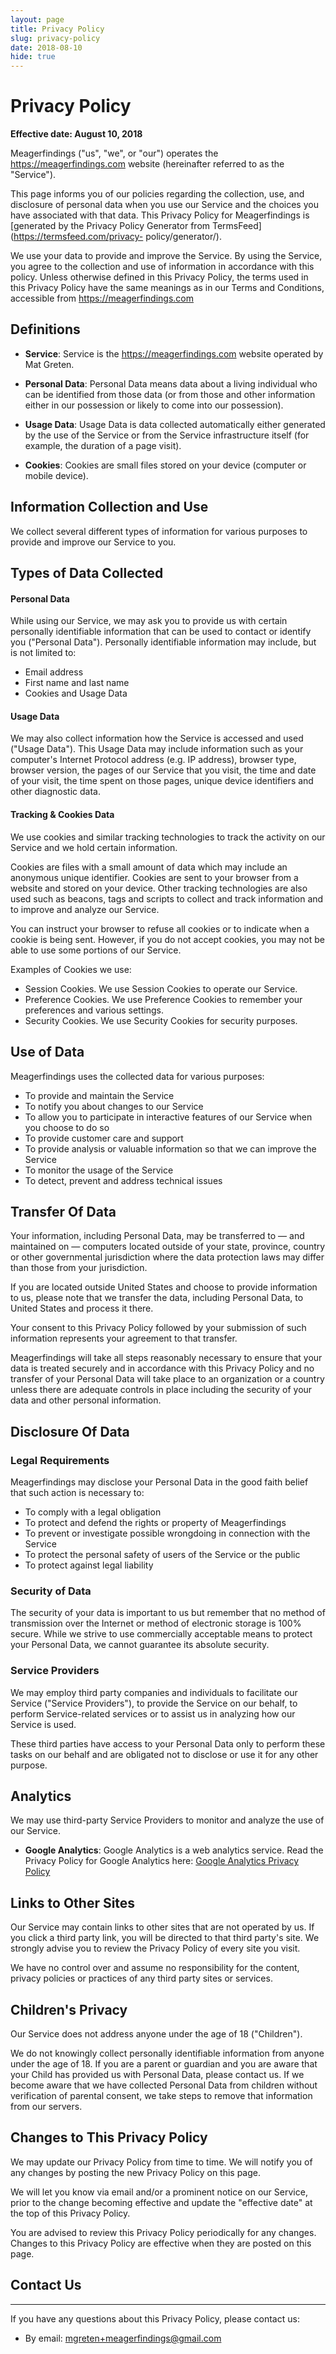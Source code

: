 ```yaml
---
layout: page
title: Privacy Policy
slug: privacy-policy
date: 2018-08-10
hide: true
---
```


# Privacy Policy

**Effective date: August 10, 2018**

Meagerfindings ("us", "we", or "our") operates the https://meagerfindings.com
website (hereinafter referred to as the "Service").

This page informs you of our policies regarding the collection, use, and
disclosure of personal data when you use our Service and the choices you have
associated with that data. This Privacy Policy for Meagerfindings is [generated by
the Privacy Policy Generator from TermsFeed](https://termsfeed.com/privacy-
policy/generator/).

We use your data to provide and improve the Service. By using the Service, you
agree to the collection and use of information in accordance with this policy.
Unless otherwise defined in this Privacy Policy, the terms used in this
Privacy Policy have the same meanings as in our Terms and Conditions,
accessible from https://meagerfindings.com

## Definitions

  - **Service**: Service is the https://meagerfindings.com website operated by Mat Greten.

  - **Personal Data**: Personal Data means data about a living individual who can be identified
    from those data (or from those and other information either in our
    possession or likely to come into our possession).

  - **Usage Data**: Usage Data is data collected automatically either generated by the use of
    the Service or from the Service infrastructure itself (for example, the
    duration of a page visit).

  - **Cookies**: Cookies are small files stored on your device (computer or mobile device).

## Information Collection and Use

We collect several different types of information for various purposes to
provide and improve our Service to you.

## Types of Data Collected

#### Personal Data

While using our Service, we may ask you to provide us with certain personally
identifiable information that can be used to contact or identify you
("Personal Data"). Personally identifiable information may include, but is not
limited to:

  * Email address
  * First name and last name
  * Cookies and Usage Data

#### Usage Data

We may also collect information how the Service is accessed and used ("Usage
Data"). This Usage Data may include information such as your computer's
Internet Protocol address (e.g. IP address), browser type, browser version,
the pages of our Service that you visit, the time and date of your visit, the
time spent on those pages, unique device identifiers and other diagnostic
data.

#### Tracking & Cookies Data

We use cookies and similar tracking technologies to track the activity on our
Service and we hold certain information.

Cookies are files with a small amount of data which may include an anonymous
unique identifier. Cookies are sent to your browser from a website and stored
on your device. Other tracking technologies are also used such as beacons,
tags and scripts to collect and track information and to improve and analyze
our Service.

You can instruct your browser to refuse all cookies or to indicate when a
cookie is being sent. However, if you do not accept cookies, you may not be
able to use some portions of our Service.

Examples of Cookies we use:

  * Session Cookies. We use Session Cookies to operate our Service.
  * Preference Cookies. We use Preference Cookies to remember your preferences
    and various settings.
  * Security Cookies. We use Security Cookies for security purposes.

## Use of Data

Meagerfindings uses the collected data for various purposes:

  * To provide and maintain the Service
  * To notify you about changes to our Service
  * To allow you to participate in interactive features of our Service when
    you choose to do so
  * To provide customer care and support
  * To provide analysis or valuable information so that we can improve the
    Service
  * To monitor the usage of the Service
  * To detect, prevent and address technical issues

## Transfer Of Data

Your information, including Personal Data, may be transferred to — and
maintained on — computers located outside of your state, province, country or
other governmental jurisdiction where the data protection laws may differ than
those from your jurisdiction.

If you are located outside United States and choose to provide information to
us, please note that we transfer the data, including Personal Data, to United
States and process it there.

Your consent to this Privacy Policy followed by your submission of such
information represents your agreement to that transfer.

Meagerfindings will take all steps reasonably necessary to ensure that your data
is treated securely and in accordance with this Privacy Policy and no transfer
of your Personal Data will take place to an organization or a country unless
there are adequate controls in place including the security of your data and
other personal information.

## Disclosure Of Data

### Legal Requirements

Meagerfindings may disclose your Personal Data in the good faith belief that such
action is necessary to:

  * To comply with a legal obligation
  * To protect and defend the rights or property of Meagerfindings
  * To prevent or investigate possible wrongdoing in connection with the
    Service
  * To protect the personal safety of users of the Service or the public
  * To protect against legal liability

### Security of Data


The security of your data is important to us but remember that no method of
transmission over the Internet or method of electronic storage is 100% secure.
While we strive to use commercially acceptable means to protect your Personal
Data, we cannot guarantee its absolute security.

### Service Providers

We may employ third party companies and individuals to facilitate our Service
("Service Providers"), to provide the Service on our behalf, to perform
Service-related services or to assist us in analyzing how our Service is used.

These third parties have access to your Personal Data only to perform these
tasks on our behalf and are obligated not to disclose or use it for any other
purpose.

## Analytics


We may use third-party Service Providers to monitor and analyze the use of our
Service.

  - **Google Analytics**: Google Analytics is a web analytics service. Read the Privacy Policy for Google Analytics here: [Google Analytics Privacy Policy](https://support.google.com/analytics/answer/6004245?hl=en)

## Links to Other Sites


Our Service may contain links to other sites that are not operated by us. If
you click a third party link, you will be directed to that third party's site.
We strongly advise you to review the Privacy Policy of every site you visit.

We have no control over and assume no responsibility for the content, privacy
policies or practices of any third party sites or services.

## Children's Privacy

Our Service does not address anyone under the age of 18 ("Children").

We do not knowingly collect personally identifiable information from anyone
under the age of 18. If you are a parent or guardian and you are aware that
your Child has provided us with Personal Data, please contact us. If we become
aware that we have collected Personal Data from children without verification
of parental consent, we take steps to remove that information from our
servers.

## Changes to This Privacy Policy

We may update our Privacy Policy from time to time. We will notify you of any
changes by posting the new Privacy Policy on this page.

We will let you know via email and/or a prominent notice on our Service, prior
to the change becoming effective and update the "effective date" at the top of
this Privacy Policy.

You are advised to review this Privacy Policy periodically for any changes.
Changes to this Privacy Policy are effective when they are posted on this
page.

## Contact Us
----------

If you have any questions about this Privacy Policy, please contact us:
- By email: mgreten+meagerfindings@gmail.com
